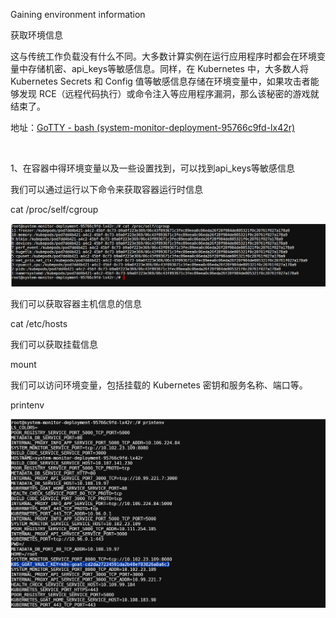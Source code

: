 Gaining environment information

获取环境信息

这与传统工作负载没有什么不同。大多数计算实例在运行应用程序时都会在环境变量中存储机密、api_keys等敏感信息。同样，在 Kubernetes 中，大多数人将 Kubernetes Secrets 和 Config 值等敏感信息存储在环境变量中，如果攻击者能够发现 RCE（远程代码执行）或命令注入等应用程序漏洞，那么该秘密的游戏就结束了。

地址：[GoTTY - bash (system-monitor-deployment-95766c9fd-lx42r)](http://192.168.86.139:1233/)

 

1、在容器中得环境变量以及一些设置找到，可以找到api_keys等敏感信息

我们可以通过运行以下命令来获取容器运行时信息

cat /proc/self/cgroup

![image-20231202152044954](./assets/image-20231202152044954.png)

我们可以获取容器主机信息的信息

cat /etc/hosts

我们可以获取挂载信息

mount

我们可以访问环境变量，包括挂载的 Kubernetes 密钥和服务名称、端口等。

printenv

![image-20231202152048425](./assets/image-20231202152048425.png)

 

 

 

 

 

 

 

 
